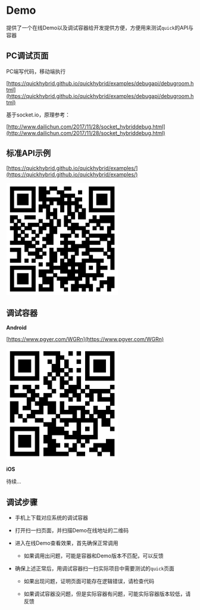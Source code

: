 # Demo

提供了一个在线Demo以及调试容器给开发提供方便，方便用来测试`quick`的API与容器

## PC调试页面

PC端写代码，移动端执行

[https://quickhybrid.github.io/quickhybrid/examples/debugapi/debugroom.html](https://quickhybrid.github.io/quickhybrid/examples/debugapi/debugroom.html)

基于socket.io，原理参考：

[http://www.dailichun.com/2017/11/28/socket_hybriddebug.html](http://www.dailichun.com/2017/11/28/socket_hybriddebug.html)

## 标准API示例

[https://quickhybrid.github.io/quickhybrid/examples/](https://quickhybrid.github.io/quickhybrid/examples/)

![](images/qrcode_js.png)

## 调试容器

__Android__

[https://www.pgyer.com/WGRn](https://www.pgyer.com/WGRn)

![](images/qrcode_android.png)

__iOS__

待续...


## 调试步骤

- 手机上下载对应系统的调试容器

- 打开扫一扫页面，并扫描Demo在线地址的二维码

- 进入在线Demo查看效果，首先确保正常调用

    - 如果调用出问题，可能是容器和Demo版本不匹配，可以反馈

- 确保上述正常后，用调试容器扫一扫实际项目中需要测试的`quick`页面

    - 如果出现问题，证明页面可能存在逻辑错误，请检查代码
    
    - 如果调试容器没问题，但是实际容器有问题，可能实际容器版本较低，请反馈
    